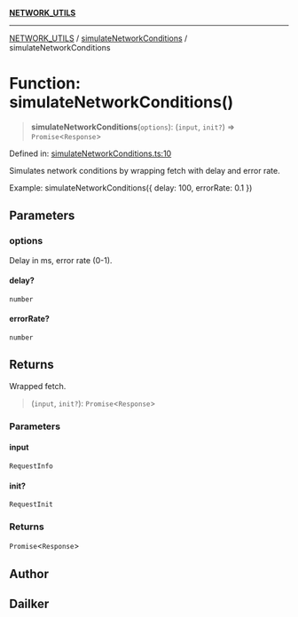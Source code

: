[**NETWORK_UTILS**](../../README.md)

***

[NETWORK_UTILS](../../README.md) / [simulateNetworkConditions](../README.md) / simulateNetworkConditions

# Function: simulateNetworkConditions()

> **simulateNetworkConditions**(`options`): (`input`, `init?`) => `Promise`\<`Response`\>

Defined in: [simulateNetworkConditions.ts:10](https://github.com/dailker/everyutil/blob/2a1290e25c1270a5e1af64099b97f8d5fc086e59/src/network/simulateNetworkConditions.ts#L10)

Simulates network conditions by wrapping fetch with delay and error rate.

Example: simulateNetworkConditions({ delay: 100, errorRate: 0.1 })

## Parameters

### options

Delay in ms, error rate (0-1).

#### delay?

`number`

#### errorRate?

`number`

## Returns

Wrapped fetch.

> (`input`, `init?`): `Promise`\<`Response`\>

### Parameters

#### input

`RequestInfo`

#### init?

`RequestInit`

### Returns

`Promise`\<`Response`\>

## Author

## Dailker
